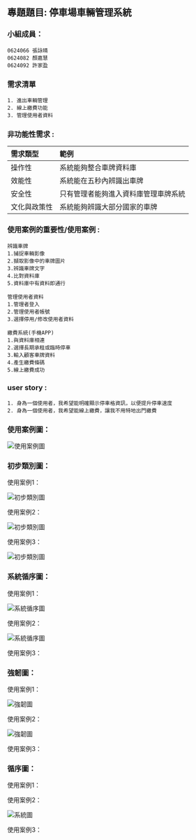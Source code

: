 ## 專題題目: 停車場車輛管理系統

### 小組成員：
```
0624066 張詠晴
0624082 顏嘉慧
0624092 許家盈
```

### 需求清單
```
1. 進出車輛管理
2. 線上繳費功能
3. 管理使用者資料
```
### 非功能性需求 :

|需求類型|範例|
|:---|:---|
|操作性|系統能夠整合車牌資料庫|
|效能性|系統能在五秒內辨識出車牌|
|安全性|只有管理者能夠進入資料庫管理車牌系統|
|文化與政策性|系統能夠辨識大部分國家的車牌|

### 使用案例的重要性/使用案例 :
```
辨識車牌
1.捕捉車輛影像
2.擷取影像中的車牌圖片
3.辨識車牌文字
4.比對資料庫
5.資料庫中有資料即通行
```

```
管理使用者資料
1.管理者登入
2.管理使用者帳號
3.選擇停用/修改使用者資料
```

```
繳費系統(手機APP)
1.與資料庫相連
2.選擇長期承租或臨時停車
3.輸入顧客車牌資料
4.產生繳費條碼
5.線上繳費成功
```

### user story :
```
1. 身為一個使用者，我希望能明確顯示停車格資訊，以便提升停車速度
2. 身為一個使用者，我希望能線上繳費，讓我不用特地出門繳費
```

### 使用案例圖：

![使用案例圖](usage.png "使用案例圖")

### 初步類別圖：

使用案例1：

![初步類別圖](初步類型圖1.png "初步類型圖1")

使用案例2：

![初步類別圖](label1.png "初步類型圖2")

使用案例3：

![初步類別圖](coco.png "初步類型圖3")

### 系統循序圖：

使用案例1：

![系統循序圖](系統循序圖1.png "系統循序圖1")

使用案例2：

![系統循序圖](sys.png "系統循序圖2")

使用案例3：

### 強韌圖：

使用案例1：

![強韌圖](強韌圖1.png "強韌圖1")

使用案例2：

![強韌圖](manage.png "強韌圖2")

使用案例3：

### 循序圖：

使用案例1：



使用案例2：

![系統圖](sys2.png "系統圖2")

使用案例3：

